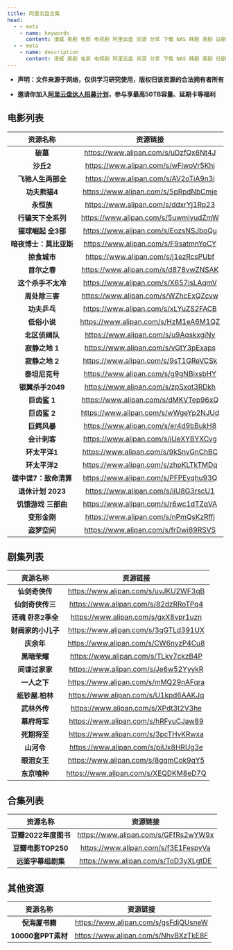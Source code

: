 ```yaml
---
title: 阿里云盘合集
head:
  - - meta
    - name: keywords
      content: 漫威 美剧 电影 电视剧 阿里云盘 资源 分享 下载 NAS 韩剧 美剧 日剧 欧剧 剧集 合集 榜单 图书 素材 列表 链接
  - - meta
    - name: description
      content: 漫威 美剧 电影 电视剧 阿里云盘 资源 分享 下载 NAS 韩剧 美剧 日剧 欧剧 剧集 合集 榜单 图书 素材 列表 资源
---
```


- **声明：文件来源于网络，仅供学习研究使用，版权归该资源的合法拥有者所有**

- **邀请你加入[阿里云盘达人招募计划](https://pages.aliyundrive.com/mobile-page/web/signup.html?code=a98d13a)，参与享最高50TB容量、延期卡等福利**

## 电影列表

|        资源名称        |               资源链接               |
| :--------------------: | :----------------------------------: |
|        **破墓**        | https://www.alipan.com/s/uDzfQx6Nt4J |
|       **沙丘2**        | https://www.alipan.com/s/wFiwoVr5Khj |
|   **飞驰人生两部全**   | https://www.alipan.com/s/AV2oTiA9n3i |
|     **功夫熊猫4**      | https://www.alipan.com/s/5pRpdNbCmje |
|       **永恒族**       | https://www.alipan.com/s/ddxrYj1Rp23 |
|   **行骗天下全系列**   | https://www.alipan.com/s/5uwmiyudZmW |
|   **猩球崛起 全3部**   | https://www.alipan.com/s/EozsNSJboQu |
| **暗夜博士：莫比亚斯** | https://www.alipan.com/s/F9satmnYoCY |
|      **掠食城市**      | https://www.alipan.com/s/j1ezRcsPUbf |
|      **首尔之春**      | https://www.alipan.com/s/d878vwZNSAK |
|   **这个杀手不太冷**   | https://www.alipan.com/s/X657isLAqmV |
|     **周处除三害**     | https://www.alipan.com/s/WZhcExQZcvw |
|      **功夫乒乓**      | https://www.alipan.com/s/xLYuZS2FACB |
|      **低俗小说**      | https://www.alipan.com/s/HzM1eA6M1QZ |
|     **北区侦缉队**     | https://www.alipan.com/s/u9AqskxgiNy |
|     **寂静之地 1**     | https://www.alipan.com/s/vGtY3pExaps |
|     **寂静之地 2**     | https://www.alipan.com/s/9sT1GReVCSk |
|     **泰坦尼克号**     | https://www.alipan.com/s/g9gNBjxsbHY |
|    **银翼杀手2049**    | https://www.alipan.com/s/zpSxot3RDkh |
|      **巨齿鲨 1**      | https://www.alipan.com/s/dMKVTep96xQ |
|      **巨齿鲨 2**      | https://www.alipan.com/s/wWgeYp2NJUd |
|      **巨鳄风暴**      | https://www.alipan.com/s/er4d9bBukH8 |
|      **会计刺客**      | https://www.alipan.com/s/jUeXYBYXCvg |
|     **环太平洋1**      | https://www.alipan.com/s/9kSnvGnChBC |
|     **环太平洋2**      | https://www.alipan.com/s/zhpKLTkTMDq |
| **碟中谍7：致命清算**  | https://www.alipan.com/s/PFPEyqhu93Q |
|   **退休计划 2023**    | https://www.alipan.com/s/iiU8G3rscU1 |
|  **饥饿游戏 三部曲**   | https://www.alipan.com/s/r6wc1dTZqVA |
|      **变形金刚**      | https://www.alipan.com/s/nPmQsKzRffj |
|      **盗梦空间**      | https://www.alipan.com/s/frDwi89RSVS |

## 剧集列表

|      资源名称      |               资源链接               |
| :----------------: | :----------------------------------: |
|   **仙剑奇侠传**   | https://www.alipan.com/s/uvJKU2WF3qB |
|  **仙剑奇侠传三**  | https://www.alipan.com/s/82dzRRoTPq4 |
| **还魂 환혼2季全** | https://www.alipan.com/s/gxX8vpr1uzn |
| **财阀家的小儿子** | https://www.alipan.com/s/3qGTLd391UX |
|     **庆余年**     | https://www.alipan.com/s/CW6nyzP4Cu8 |
|    **黑暗荣耀**    | https://www.alipan.com/s/TLkv7ckzB4P |
|   **间谍过家家**   | https://www.alipan.com/s/Je6w52YyykR |
|    **一人之下**    | https://www.alipan.com/s/mMQ29nAFqra |
|  **纸钞屋.柏林**   | https://www.alipan.com/s/U1kpd6AAKJq |
|    **武林外传**    | https://www.alipan.com/s/XPdt3t2V3he |
|    **幕府将军**    | https://www.alipan.com/s/hRFyuCJaw89 |
|    **死期将至**    | https://www.alipan.com/s/3pcTHvKRwxa |
|     **山河令**     | https://www.alipan.com/s/piUx8HRUg3e |
|    **眼泪女王**    | https://www.alipan.com/s/8gqmCok9qY5 |
|    **东京喰种**    | https://www.alipan.com/s/XEQDKM8eD7Q |

## 合集列表

|       资源名称       |               资源链接               |
| :------------------: | :----------------------------------: |
| **豆瓣2022年度图书** | https://www.alipan.com/s/GFfRs2wYW9x |
|  **豆瓣电影TOP250**  | https://www.alipan.com/s/f3E1FespyVa |
|  **远鉴字幕组剧集**  | https://www.alipan.com/s/ToD3yXLgtDE |

## 其他资源

|      资源名称      |               资源链接               |
| :----------------: | :----------------------------------: |
|   **倪海厦书籍**   | https://www.alipan.com/s/gsFdjQUsneW |
| **10000套PPT素材** | https://www.alipan.com/s/NhvBXzTkE8F |
